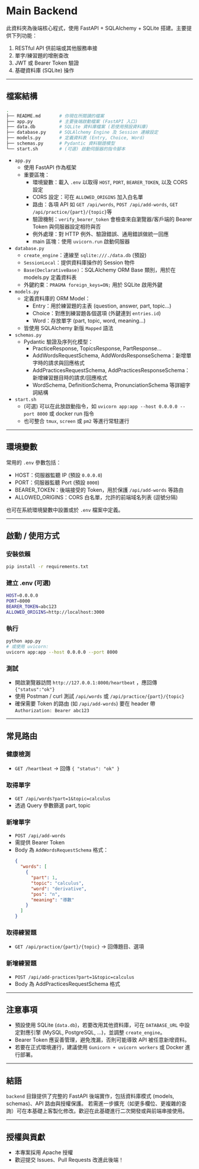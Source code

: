 # Main Backend

此資料夾為後端核心程式，使用 FastAPI + SQLAlchemy + SQLite 搭建。主要提供下列功能：

1. RESTful API 供前端或其他服務串接
2. 單字/練習題的增刪查改
3. JWT 或 Bearer Token 驗證
4. 基礎資料庫 (SQLite) 操作

---

## 檔案結構

```bash
.
├── README.md       # 你現在所閱讀的檔案
├── app.py          # 主要後端啟動檔案 (FastAPI 入口)
├── data.db         # SQLite 資料庫檔案 (若使用預設資料庫)
├── database.py     # SQLAlchemy Engine 及 Session 連線設定
├── models.py       # 定義資料表 (Entry, Choice, Word)
├── schemas.py      # Pydantic 資料驗證模型
└── start.sh        # (可選) 啟動伺服器的指令腳本
```

- `app.py`
    - 使用 FastAPI 作為框架
    - 重要區塊：
        - 環境變數：載入 `.env` 以取得 `HOST`, `PORT`, `BEARER_TOKEN`, 以及 CORS 設定
        - CORS 設定：可在 `ALLOWED_ORIGINS` 加入白名單
        - 路由：各項 API 如 `GET /api/words`, `POST /api/add-words`, `GET /api/practice/{part}/{topic}`等
        - 驗證機制：`verify_bearer_token` 會檢查來自瀏覽器/客戶端的 Bearer Token 與伺服器設定相符與否
        - 例外處理：對 HTTP 例外、驗證錯誤、通用錯誤做統一回應
        - main 區塊：使用 `uvicorn.run` 啟動伺服器
- `database.py`
    - `create_engine`：連線至 `sqlite:///./data.db` (預設)
    - `SessionLocal`：提供資料庫操作的 Session 物件
    - `Base(DeclarativeBase)`：SQLAlchemy ORM Base 類別，用於在 models.py 定義資料表
    - 外鍵約束：`PRAGMA foreign_keys=ON;` 用於 SQLite 啟用外鍵
- `models.py`
    - 定義資料庫的 ORM Model：
        - Entry：用於練習題的主表 (question, answer, part, topic...)
        - Choice：對應到練習題各個選項 (外鍵連到 `entries.id`)
        - Word：存放單字 (part, topic, word, meaning...)
    - 皆使用 SQLAlchemy 新版 `Mapped` 語法
- `schemas.py`
    - Pydantic 驗證及序列化模型：
        - PracticeResponse, TopicsResponse, PartResponse...
        - AddWordsRequestSchema, AddWordsResponseSchema：新增單字時的請求與回應格式
        - AddPracticesRequestSchema, AddPracticesResponseSchema：新增練習題目時的請求/回應格式
        - WordSchema, DefinitionSchema, PronunciationSchema 等詳細字詞結構
- `start.sh`
    - (可選) 可以在此放啟動指令，如 `uvicorn app:app --host 0.0.0.0 --port 8000` 或 docker run 指令
    - 也可整合 `tmux`, `screen` 或 `pm2` 等進行常駐運行

---

## 環境變數

常用的 `.env` 參數包括：

- HOST：伺服器監聽 IP (預設 `0.0.0.0`)
- PORT：伺服器監聽 Port (預設 `8000`)
- BEARER_TOKEN：後端接受的 Token，用於保護 `/api/add-words` 等路由
- ALLOWED_ORIGINS：CORS 白名單，允許的前端域名列表 (逗號分隔)

也可在系統環境變數中設置或於 `.env` 檔案中定義。

--- 

## 啟動 / 使用方式

### 安裝依賴

```bash
pip install -r requirements.txt
```

### 建立 .env (可選)

```bash
HOST=0.0.0.0
PORT=8000
BEARER_TOKEN=abc123
ALLOWED_ORIGINS=http://localhost:3000
```

### 執行

```bash
python app.py
# 或使用 uvicorn:
uvicorn app:app --host 0.0.0.0 --port 8000
```

### 測試

- 開啟瀏覽器訪問 `http://127.0.0.1:8000/heartbeat` ，應回傳 `{"status":"ok"}`
- 使用 Postman / curl 測試 `/api/words` 或 `/api/practice/{part}/{topic}`
- 確保需要 Token 的路由 (如 `/api/add-words`) 要在 header 帶 `Authorization: Bearer abc123`

---

## 常見路由

### 健康檢測

- `GET /heartbeat` → 回傳 `{ "status": "ok" }`

### 取得單字

- `GET /api/words?part=1&topic=calculus`
- 透過 Query 參數篩選 part, topic

### 新增單字

- `POST /api/add-words`
- 需提供 Bearer Token
- Body 為 `AddWordsRequestSchema` 格式：
    ```json
    {
      "words": [
        {
          "part": 1,
          "topic": "calculus",
          "word": "derivative",
          "pos": "n",
          "meaning": "導數"
        }
      ]
    }
    ```

### 取得練習題

- `GET /api/practice/{part}/{topic}` → 回傳題目、選項

### 新增練習題

- `POST /api/add-practices?part=1&topic=calculus`
- Body 為 AddPracticesRequestSchema 格式

---

## 注意事項

- 預設使用 SQLite (`data.db`)，若要改用其他資料庫，可在 `DATABASE_URL` 中設定對應引擎 (MySQL, PostgreSQL, ...)，並調整
  `create_engine`。
- Bearer Token 應妥善管理，避免洩漏，否則可能導致 API 被任意新增資料。
- 若要在正式環境運行，建議使用 `Gunicorn + uvicorn workers` 或 Docker 進行部署。

---

## 結語

`backend` 目錄提供了完整的 FastAPI 後端實作，包括資料庫模式 (models, schemas)、API 路由與授權保護。
若需進一步擴充（如更多欄位、更複雜的查詢）可在本基礎上客製化修改。歡迎在此基礎進行二次開發或與前端串接使用。

---

## 授權與貢獻

- 本專案採用 Apache 授權
- 歡迎提交 Issues、Pull Requests 改進此後端！